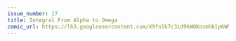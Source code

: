 ```yaml
---
issue_number: 17
title: Integral From Alpha to Omega
comic_url: https://lh3.googleusercontent.com/X9fsSk7c3id9kWOKozmhblp6WNZHTVOBDPVbvAUw4XQRImcsoV1Hv7tnKODC_LPlNDBKvRCg_4fyXMZEk8zAUgUa5hehEY6_2Hni8FfDuAS9bNnXz4uaBNKqu1DFUyAg3z0Nk8JFsA=w1200
---
```

